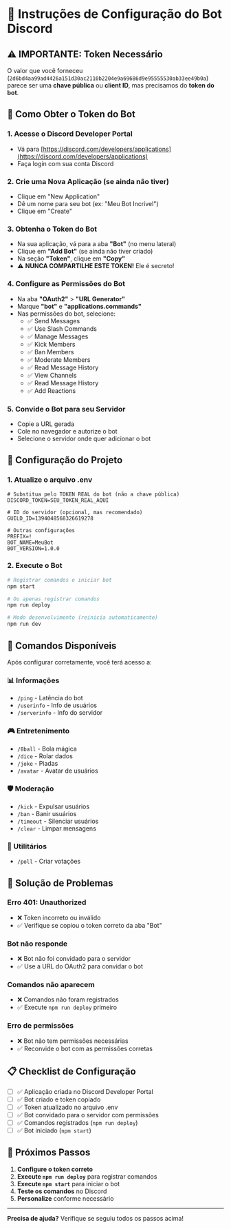 # 🤖 Instruções de Configuração do Bot Discord

## ⚠️ IMPORTANTE: Token Necessário

O valor que você forneceu (`2d6bd4aa99ad4426a151d30ac2110b2204e9a69686d9e95555530ab33ee49b0a`) parece ser uma **chave pública** ou **client ID**, mas precisamos do **token do bot**.

## 🔑 Como Obter o Token do Bot

### 1. Acesse o Discord Developer Portal
- Vá para [https://discord.com/developers/applications](https://discord.com/developers/applications)
- Faça login com sua conta Discord

### 2. Crie uma Nova Aplicação (se ainda não tiver)
- Clique em "New Application"
- Dê um nome para seu bot (ex: "Meu Bot Incrível")
- Clique em "Create"

### 3. Obtenha o Token do Bot
- Na sua aplicação, vá para a aba **"Bot"** (no menu lateral)
- Clique em **"Add Bot"** (se ainda não tiver criado)
- Na seção **"Token"**, clique em **"Copy"**
- ⚠️ **NUNCA COMPARTILHE ESTE TOKEN!** Ele é secreto!

### 4. Configure as Permissões do Bot
- Na aba **"OAuth2"** > **"URL Generator"**
- Marque **"bot"** e **"applications.commands"**
- Nas permissões do bot, selecione:
  - ✅ Send Messages
  - ✅ Use Slash Commands
  - ✅ Manage Messages
  - ✅ Kick Members
  - ✅ Ban Members
  - ✅ Moderate Members
  - ✅ Read Message History
  - ✅ View Channels
  - ✅ Read Message History
  - ✅ Add Reactions

### 5. Convide o Bot para seu Servidor
- Copie a URL gerada
- Cole no navegador e autorize o bot
- Selecione o servidor onde quer adicionar o bot

## 🔧 Configuração do Projeto

### 1. Atualize o arquivo .env
```env
# Substitua pelo TOKEN REAL do bot (não a chave pública)
DISCORD_TOKEN=SEU_TOKEN_REAL_AQUI

# ID do servidor (opcional, mas recomendado)
GUILD_ID=1394048568326619278

# Outras configurações
PREFIX=!
BOT_NAME=MeuBot
BOT_VERSION=1.0.0
```

### 2. Execute o Bot
```bash
# Registrar comandos e iniciar bot
npm start

# Ou apenas registrar comandos
npm run deploy

# Modo desenvolvimento (reinicia automaticamente)
npm run dev
```

## 🎯 Comandos Disponíveis

Após configurar corretamente, você terá acesso a:

### 📊 Informações
- `/ping` - Latência do bot
- `/userinfo` - Info de usuários
- `/serverinfo` - Info do servidor

### 🎮 Entretenimento
- `/8ball` - Bola mágica
- `/dice` - Rolar dados
- `/joke` - Piadas
- `/avatar` - Avatar de usuários

### 🛡️ Moderação
- `/kick` - Expulsar usuários
- `/ban` - Banir usuários
- `/timeout` - Silenciar usuários
- `/clear` - Limpar mensagens

### 🔧 Utilitários
- `/poll` - Criar votações

## 🚨 Solução de Problemas

### Erro 401: Unauthorized
- ❌ Token incorreto ou inválido
- ✅ Verifique se copiou o token correto da aba "Bot"

### Bot não responde
- ❌ Bot não foi convidado para o servidor
- ✅ Use a URL do OAuth2 para convidar o bot

### Comandos não aparecem
- ❌ Comandos não foram registrados
- ✅ Execute `npm run deploy` primeiro

### Erro de permissões
- ❌ Bot não tem permissões necessárias
- ✅ Reconvide o bot com as permissões corretas

## 📋 Checklist de Configuração

- [ ] ✅ Aplicação criada no Discord Developer Portal
- [ ] ✅ Bot criado e token copiado
- [ ] ✅ Token atualizado no arquivo .env
- [ ] ✅ Bot convidado para o servidor com permissões
- [ ] ✅ Comandos registrados (`npm run deploy`)
- [ ] ✅ Bot iniciado (`npm start`)

## 🎉 Próximos Passos

1. **Configure o token correto**
2. **Execute `npm run deploy`** para registrar comandos
3. **Execute `npm start`** para iniciar o bot
4. **Teste os comandos** no Discord
5. **Personalize** conforme necessário

---

**Precisa de ajuda?** Verifique se seguiu todos os passos acima!